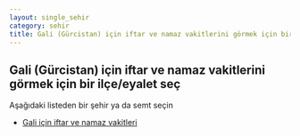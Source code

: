 ```yaml
---
layout: single_sehir
category: sehir
title: Gali (Gürcistan) için iftar ve namaz vakitlerini görmek için bir ilçe/eyalet seç
---
```



## Gali (Gürcistan) için iftar ve namaz vakitlerini görmek için bir ilçe/eyalet seç

Aşağıdaki listeden bir şehir ya da semt seçin


* [Gali için iftar ve namaz vakitleri](/iftar.html?sehir=Gali&ulke=Gürcistan&state=Gali)
